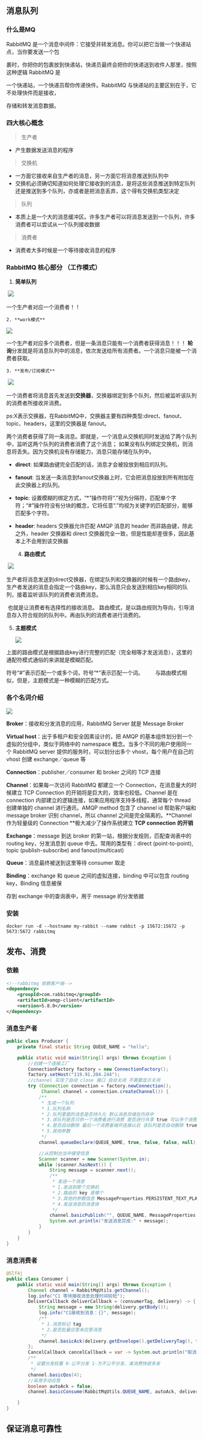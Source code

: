 ## 消息队列

### 什么是MQ

RabbitMQ 是一个消息中间件：它接受并转发消息。你可以把它当做一个快递站点，当你要发送一个包

裹时，你把你的包裹放到快递站，快递员最终会把你的快递送到收件人那里，按照这种逻辑 RabbitMQ 是

一个快递站，一个快递员帮你传递快件。RabbitMQ 与快递站的主要区别在于，它不处理快件而是接收，

存储和转发消息数据。

### 四大核心概念

> 生产者

- 产生数据发送消息的程序

> 交换机

- 一方面它接收来自生产者的消息，另一方面它将消息推送到队列中
- 交换机必须确切知道如何处理它接收到的消息，是将这些消息推送到特定队列还是推送到多个队列，亦或者是把消息丢弃，这个得有交换机类型决定

>队列

- 本质上是一个大的消息缓冲区。许多生产者可以将消息发送到一个队列，许多消费者可以尝试从一个队列接收数据

> 消费者

- 消费者大多时候是一个等待接收消息的程序

### RabbitMQ 核心部分 （工作模式）

1. **简单队列**

​	![](./images/简单队列.png)

一个生产者对应一个消费者！！

	2. **work模式**

 ![](./images/work模式.png)

一个生产者对应多个消费者，但是一条消息只能有一个消费者获得消息！！！
**轮询**分发就是将消息队列中的消息，依次发送给所有消费者。一个消息只能被一个消费者获取。

	3. **发布/订阅模式**

​	![](./images/发布_订阅模式.png)

​		一个消费者将消息首先发送到**交换器**，交换器绑定到多个队列，然后被监听该队列的消费者所接收并消费。

​		ps:X表示交换器，在RabbitMQ中，交换器主要有四种类型:direct、fanout、topic、headers，这里的交换器是 fanout。

​		两个消费者获得了同一条消息。即就是，一个消息从交换机同时发送给了两个队列中，监听这两个队列的消费者消费了这个消息；
如果没有队列绑定交换机，则消息将丢失。因为交换机没有存储能力，消息只能存储在队列中。

- **direct**: 如果路由键完全匹配的话，消息才会被投放到相应的队列。
- **fanout**: 当发送一条消息到fanout交换器上时，它会把消息投放到所有附加在此交换器上的队列。
- **topic**: 设置模糊的绑定方式，“*”操作符将“.”视为分隔符，匹配单个字符；“#”操作符没有分块的概念，它将任意“.”均视为关键字的匹配部分，能够匹配多个字符。
- **header**: headers 交换器允许匹配 AMQP 消息的 header 而非路由键，除此之外，header 交换器和 direct 交换器完全一致，但是性能却差很多，因此基本上不会用到该交换器

	4. **路由模式**

​	![](./images/路由模式.png)

​		生产者将消息发送到direct交换器，在绑定队列和交换器的时候有一个路由key，生产者发送的消息会指定一个路由key，那么消息只会发送到相应key相同的队列，接着监听该队列的消费者消费消息。

​		也就是让消费者有选择性的接收消息。
​		路由模式，是以路由规则为导向，引导消息存入符合规则的队列中。再由队列的消费者进行消费的。

 5. **主题模式**

     ![](./images/主题模式.png)

​		上面的路由模式是根据路由key进行完整的匹配（完全相等才发送消息），这里的通配符模式通俗的来讲就是模糊匹配。

符号“#”表示匹配一个或多个词，符号“*”表示匹配一个词。
　　与路由模式相似，但是，主题模式是一种模糊的匹配方式。



### 各个名词介绍

 ![](./images/rabbitMQ工作原理.webp)

**Broker**：接收和分发消息的应用，RabbitMQ Server 就是 Message Broker

**Virtual host**：出于多租户和安全因素设计的，把 AMQP 的基本组件划分到一个虚拟的分组中，类似于网络中的 namespace 概念。当多个不同的用户使用同一个 RabbitMQ server 提供的服务时，可以划分出多个 vhost，每个用户在自己的 vhost 创建 exchange／queue 等

**Connection**：publisher／consumer 和 broker 之间的 TCP 连接

**Channel**：如果每一次访问 RabbitMQ 都建立一个 Connection，在消息量大的时候建立 TCP Connection 的开销将是巨大的，效率也较低。Channel 是在 connection 内部建立的逻辑连接，如果应用程序支持多线程，通常每个 thread 创建单独的 channel 进行通讯，AMQP method 包含了 channel id 帮助客户端和 message broker 识别 channel，所以 channel 之间是完全隔离的。**Channel 作为轻量级的 Connection  **极大减少了操作系统建立 **TCP connection** **的开销** 

**Exchange**：message 到达 broker 的第一站，根据分发规则，匹配查询表中的 routing key，分发消息到 queue 中去。常用的类型有：direct (point-to-point), topic (publish-subscribe) and fanout(multicast)

**Queue**：消息最终被送到这里等待 consumer 取走

**Binding**：exchange 和 queue 之间的虚拟连接，binding 中可以包含 routing key，Binding 信息被保

存到 exchange 中的查询表中，用于 message 的分发依据



### 安装

```shell
docker run -d --hostname my-rabbit --name rabbit -p 15672:15672 -p 5673:5672 rabbitmq
```



## 发布、消费



### 依赖

```xml
<!--rabbitmq 依赖客户端-->
<dependency>
	<groupId>com.rabbitmq</groupId>
	<artifactId>amqp-client</artifactId>
	<version>5.8.0</version>
</dependency>
```



### **消息生产者**

```java
public class Producer {
    private final static String QUEUE_NAME = "hello";

    public static void main(String[] args) throws Exception {
        //创建一个连接工厂
        ConnectionFactory factory = new ConnectionFactory();
        factory.setHost("119.91.204.244");
        //channel 实现了自动 close 接口 自动关闭 不需要显示关闭
        try (Connection connection = factory.newConnection();
             Channel channel = connection.createChannel()) {
            /**
             * 生成一个队列
             * 1.队列名称
             * 2.队列里面的消息是否持久化 默认消息存储在内存中
             * 3.该队列是否只供一个消费者进行消费 是否进行共享 true 可以多个消费者消费
             * 4.是否自动删除 最后一个消费者端开连接以后 该队列是否自动删除 true 自动删除
             * 5.其他参数
             */
            channel.queueDeclare(QUEUE_NAME, true, false, false, null);

            //从控制台当中接受信息
            Scanner scanner = new Scanner(System.in);
            while (scanner.hasNext()) {
                String message = scanner.next();
                /**
                 * 发送一个消息
                 * 1.发送到那个交换机
                 * 2.路由的 key 是哪个
                 * 3.其他的参数信息 MessageProperties.PERSISTENT_TEXT_PLAIN 代表消息持久化
                 * 4.发送消息的消息体
                 */
                channel.basicPublish("", QUEUE_NAME, MessageProperties.PERSISTENT_TEXT_PLAIN, message.getBytes());
                System.out.println("发送消息完成:" + message);
            }
        }
    }
}
```

### **消息消费者**

```java
@Slf4j
public class Consumer {
    public static void main(String[] args) throws Exception {
        Channel channel = RabbitMqUtils.getChannel();
        log.info("C1 等待接收消息处理时间较短");
        DeliverCallback deliverCallback = (consumerTag, delivery) -> {
            String message = new String(delivery.getBody());
            log.info("C1接收到消息：{}", message);
            /**
             * 1.消息标记 tag
             * 2.是否批量应答未应答消息
             */
            channel.basicAck(delivery.getEnvelope().getDeliveryTag(), false);
        };
        CancelCallback cancelCallback = var -> System.out.println("取消消费");
        /**
         * 设置分发权重 0-公平分发 1-为不公平分发，谁消费快就多发
         */
        channel.basicQos(4);
        //采用手动应答
        boolean autoAck = false;
        channel.basicConsume(RabbitMqUtils.QUEUE_NAME, autoAck, deliverCallback, cancelCallback);

    }
}
```



## 保证消息可靠性

